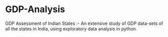 # GDP-Analysis
GDP Assessment of Indian States :-  An extensive study of GDP data-sets of all the states in India, using exploratory data analysis in python.
